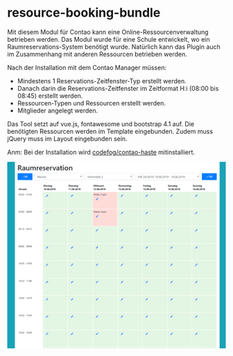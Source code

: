 # resource-booking-bundle
Mit diesem Modul für Contao kann eine Online-Ressourcenverwaltung betrieben werden. 
Das Modul wurde für eine Schule entwickelt, wo ein Raumreservations-System benötigt wurde. Natürlich kann das Plugin auch im Zusammenhang mit anderen Ressourcen betrieben werden. 

Nach der Installation mit dem Contao Manager müssen:
* Mindestens 1 Reservations-Zeitfenster-Typ erstellt werden.
* Danach darin die Reservations-Zeitfenster im Zeitformat H:i (08:00 bis 08:45) erstellt werden.
* Ressourcen-Typen und Ressourcen erstellt werden.
* Mitglieder angelegt werden.

Das Tool setzt auf vue.js, fontawesome und bootstrap 4.1 auf. Die benötigten Ressourcen werden im Template eingebunden.
Zudem muss jQuery muss im Layout eingebunden sein.

Anm: Bei der Installation wird [codefog/contao-haste](https://github.com/codefog/contao-haste) mitinstalliert.

![Alt text](src/Resources/public/screenshot/screenshot.png?raw=true "Buchungstool im Frontend-Ansicht")
